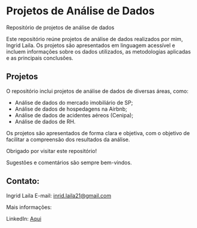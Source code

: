 # Projetos de Análise de Dados

Repositório de projetos de análise de dados

Este repositório reúne projetos de análise de dados realizados por mim, Ingrid Laila. Os projetos são apresentados em linguagem acessível e incluem informações sobre os dados utilizados, as metodologias aplicadas e as principais conclusões.

## Projetos

O repositório inclui projetos de análise de dados de diversas áreas, como:

* Análise de dados do mercado imobiliário de SP;
* Análise de dados de hospedagens na Airbnb;
* Análise de dados de acidentes aéreos (Cenipa);
* Análise de dados de RH.

Os projetos são apresentados de forma clara e objetiva, com o objetivo de facilitar a compreensão dos resultados da análise.

Obrigado por visitar este repositório!

Sugestões e comentários são sempre bem-vindos.

## Contato:

Ingrid Laila
E-mail: inrid.laila21@gmail.com

Mais informações:

LinkedIn: [Aqui](https://www.linkedin.com/in/ingrid-laila-analistadados/)

